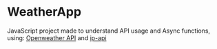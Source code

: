 # WeatherApp
JavaScript project made to understand API usage and Async functions, using: [Openweather API](https://openweathermap.org/api) and [ip-api](https://ip-api.com/)
